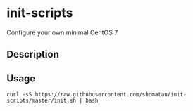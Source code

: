 init-scripts
====
Configure your own minimal CentOS 7.

## Description

## Usage
```
curl -sS https://raw.githubusercontent.com/shomatan/init-scripts/master/init.sh | bash
```

